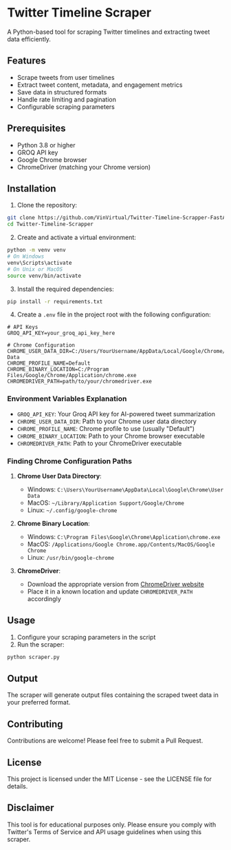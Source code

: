 # Twitter Timeline Scraper

A Python-based tool for scraping Twitter timelines and extracting tweet data efficiently.

## Features

- Scrape tweets from user timelines
- Extract tweet content, metadata, and engagement metrics
- Save data in structured formats
- Handle rate limiting and pagination
- Configurable scraping parameters

## Prerequisites

- Python 3.8 or higher
- GROQ API key
- Google Chrome browser
- ChromeDriver (matching your Chrome version)

## Installation

1. Clone the repository:
```bash
git clone https://github.com/VinVirtual/Twitter-Timeline-Scrapper-FastAPI.git
cd Twitter-Timeline-Scrapper
```

2. Create and activate a virtual environment:
```bash
python -m venv venv
# On Windows
venv\Scripts\activate
# On Unix or MacOS
source venv/bin/activate
```

3. Install the required dependencies:
```bash
pip install -r requirements.txt
```

4. Create a `.env` file in the project root with the following configuration:
```
# API Keys
GROQ_API_KEY=your_groq_api_key_here

# Chrome Configuration
CHROME_USER_DATA_DIR=C:/Users/YourUsername/AppData/Local/Google/Chrome/User Data
CHROME_PROFILE_NAME=Default
CHROME_BINARY_LOCATION=C:/Program Files/Google/Chrome/Application/chrome.exe
CHROMEDRIVER_PATH=path/to/your/chromedriver.exe
```

### Environment Variables Explanation

- `GROQ_API_KEY`: Your Groq API key for AI-powered tweet summarization
- `CHROME_USER_DATA_DIR`: Path to your Chrome user data directory
- `CHROME_PROFILE_NAME`: Chrome profile to use (usually "Default")
- `CHROME_BINARY_LOCATION`: Path to your Chrome browser executable
- `CHROMEDRIVER_PATH`: Path to your ChromeDriver executable

### Finding Chrome Configuration Paths

1. **Chrome User Data Directory**:
   - Windows: `C:\Users\YourUsername\AppData\Local\Google\Chrome\User Data`
   - MacOS: `~/Library/Application Support/Google/Chrome`
   - Linux: `~/.config/google-chrome`

2. **Chrome Binary Location**:
   - Windows: `C:\Program Files\Google\Chrome\Application\chrome.exe`
   - MacOS: `/Applications/Google Chrome.app/Contents/MacOS/Google Chrome`
   - Linux: `/usr/bin/google-chrome`

3. **ChromeDriver**:
   - Download the appropriate version from [ChromeDriver website](https://sites.google.com/chromium.org/driver/)
   - Place it in a known location and update `CHROMEDRIVER_PATH` accordingly

## Usage

1. Configure your scraping parameters in the script
2. Run the scraper:
```bash
python scraper.py
```

## Output

The scraper will generate output files containing the scraped tweet data in your preferred format.

## Contributing

Contributions are welcome! Please feel free to submit a Pull Request.

## License

This project is licensed under the MIT License - see the LICENSE file for details.

## Disclaimer

This tool is for educational purposes only. Please ensure you comply with Twitter's Terms of Service and API usage guidelines when using this scraper. 
